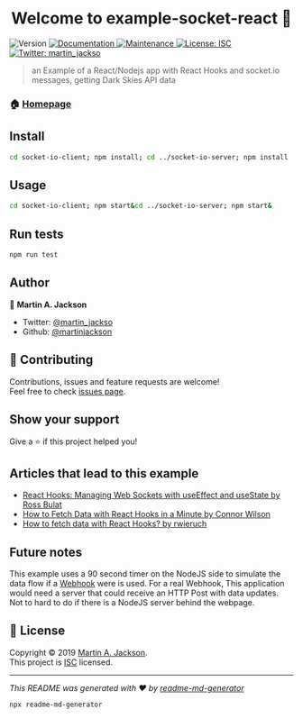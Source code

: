 <h1 align="center">Welcome to example-socket-react 👋</h1>
<p>
  <img alt="Version" src="https://img.shields.io/badge/version-1.0.0-blue.svg?cacheSeconds=2592000" />
  <a href="https://github.com/martinjackson/example-socket-react#readme">
    <img alt="Documentation" src="https://img.shields.io/badge/documentation-yes-brightgreen.svg" target="_blank" />
  </a>
  <a href="https://github.com/martinjackson/example-socket-react/graphs/commit-activity">
    <img alt="Maintenance" src="https://img.shields.io/badge/Maintained%3F-yes-green.svg" target="_blank" />
  </a>
  <a href="https://github.com/martinjackson/example-socket-react/blob/master/LICENSE">
    <img alt="License: ISC" src="https://img.shields.io/badge/License-ISC-yellow.svg" target="_blank" />
  </a>
  <a href="https://twitter.com/martin_jackso">
    <img alt="Twitter: martin_jackso" src="https://img.shields.io/twitter/follow/martin_jackso.svg?style=social" target="_blank" />
  </a>
</p>

> an Example of a React/Nodejs app with React Hooks and socket.io messages, getting Dark Skies API data

### 🏠 [Homepage](https://github.com/martinjackson/example-socket-react#readme)

## Install

```sh
cd socket-io-client; npm install; cd ../socket-io-server; npm install
```

## Usage

```sh
cd socket-io-client; npm start&cd ../socket-io-server; npm start&
```

## Run tests

```sh
npm run test
```

## Author

👤 **Martin A. Jackson**

* Twitter: [@martin_jackso](https://twitter.com/martin_jackso)
* Github: [@martinjackson](https://github.com/martinjackson)

## 🤝 Contributing

Contributions, issues and feature requests are welcome!<br />Feel free to check [issues page](https://github.com/martinjackson/example-socket-react/issues).

## Show your support

Give a ⭐️ if this project helped you!

## Articles that lead to this example
- [React Hooks: Managing Web Sockets with useEffect and useState by Ross Bulat](https://medium.com/@rossbulat/react-hooks-managing-web-sockets-with-useeffect-and-usestate-2dfc30eeceec)
- [How to Fetch Data with React Hooks in a Minute by Connor Wilson](https://medium.com/@cwlsn/how-to-fetch-data-with-react-hooks-in-a-minute-e0f9a15a44d6)
- [How to fetch data with React Hooks? by rwieruch](https://www.robinwieruch.de/react-hooks-fetch-data/)

## Future notes
This example uses a 90 second timer on the NodeJS side to simulate the data flow if a [Webhook](https://en.wikipedia.org/wiki/Webhook) were is used.
For a real Webhook, This application would need a server that could receive an HTTP Post with data updates.
Not to hard to do if there is a NodeJS server behind the webpage.


## 📝 License

Copyright © 2019 [Martin A. Jackson](https://github.com/martinjackson).<br />
This project is [ISC](https://github.com/martinjackson/example-socket-react/blob/master/LICENSE) licensed.

***
_This README was generated with ❤️ by [readme-md-generator](https://github.com/kefranabg/readme-md-generator)_

```bash
npx readme-md-generator
```
